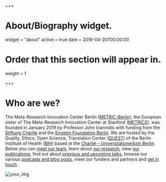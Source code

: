 +++
# About/Biography widget.
widget = "about"
active = true
date = 2016-04-20T00:00:00

# Order that this section will appear in.
weight = 1
 
+++

# Who are we?

The Meta-Research Innovation Center Berlin (<a href="#">METRIC-Berlin</a>), the European sister of The Meta-Research Innovation Center at Stanford (<a href="https://metrics.stanford.edu/" target ="_blank">METRICS</a>), was founded in January 2019 by Professor John Ioannidis with funding from the <a href="https://www.stiftung-charite.de/" target="_blank">Stiftung Charité</a> and the <a href="https://www.einsteinfoundation.de/en/" target="_blank">Einstein Foundation Berlin</a>. We are hosted by the Quality, Ethics, Open Science, Translation Center (<a href="https://www.bihealth.org/en/quest-center/mission-approaches/" target ="_blank">QUEST</a>) of the Berlin Institute of Health (<a href="https://www.bihealth.org/en/" target="_blank">BIH</a>) based at the <a href="https://www.charite.de/en/">Charité – Universitätsmedizin Berlin</a>. Below you can <a href="#team">meet our team</a>, learn about <a href="#research">our research</a>, view <a href="/publication/">our publications</a>, find out about <a href="#talks">previous and upcoming talks</a>, browse our various <a href=#media>podcasts and blog posts</a>, meet our funders and partners and <a href="#contact">get in touch</a>.

![your_img](/img/meta_centers.png#center)